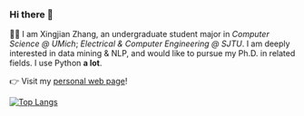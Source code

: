 ### Hi there 👋

🏄‍♂️ I am Xingjian Zhang, an undergraduate student major in _Computer Science @ UMich_; _Electrical & Computer Engineering @ SJTU_. I am deeply interested in data mining & NLP, and would like to pursue my Ph.D. in related fields. I use Python **a lot**.

👉 Visit my [personal web page](https://xingjian-zhang.github.io/about/)!

[![Top Langs](https://github-readme-stats.vercel.app/api/top-langs/?username=xingjian-zhang&theme=dracula&layout=compact)](https://github.com/anuraghazra/github-readme-stats)
